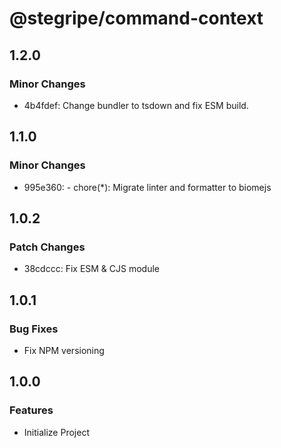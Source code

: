 # @stegripe/command-context

## 1.2.0

### Minor Changes

- 4b4fdef: Change bundler to tsdown and fix ESM build.

## 1.1.0

### Minor Changes

- 995e360: - chore(\*): Migrate linter and formatter to biomejs

## 1.0.2

### Patch Changes

- 38cdccc: Fix ESM & CJS module

## 1.0.1

### Bug Fixes

- Fix NPM versioning

## 1.0.0

### Features

- Initialize Project
